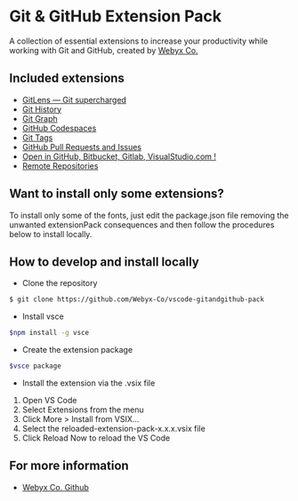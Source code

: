 # Git & GitHub Extension Pack

<!-- [![Visual Studio Marketplace](https://img.shields.io/visual-studio-marketplace/v/vscode-gitandgithub-pack?color=success&label=Visual%20Studio%20Marketplace)](https://marketplace.visualstudio.com/items?itemName=vscode-gitandgithub-pack)  -->

A collection of essential extensions to increase your productivity while working with Git and GitHub, created by [Webyx Co.](https://github.com/Webyx-Co)

## Included extensions
- [GitLens — Git supercharged](https://marketplace.visualstudio.com/items?itemName=eamodio.gitlens)
- [Git History](https://marketplace.visualstudio.com/items?itemName=donjayamanne.githistory)
- [Git Graph](https://marketplace.visualstudio.com/items?itemName=mhutchie.git-graph)
- [GitHub Codespaces](https://marketplace.visualstudio.com/items?itemName=github.codespaces)
- [Git Tags](https://marketplace.visualstudio.com/items?itemName=howardzuo.vscode-git-tags)
- [GitHub Pull Requests and Issues](https://marketplace.visualstudio.com/items?itemName=github.vscode-pull-request-github)
- [Open in GitHub, Bitbucket, Gitlab, VisualStudio.com !](https://marketplace.visualstudio.com/items?itemName=ziyasal.vscode-open-in-github)
- [Remote Repositories](https://marketplace.visualstudio.com/items?itemName=github.remotehub)

## Want to install only some extensions?
To install only some of the fonts, just edit the package.json file removing the unwanted extensionPack consequences and then follow the procedures below to install locally.

## How to develop and install locally
- Clone the repository
```bash
$ git clone https://github.com/Webyx-Co/vscode-gitandgithub-pack
```
- Install vsce
```bash
$npm install -g vsce
```
- Create the extension package
```bash
$vsce package
```
- Install the extension via the .vsix file
1. Open VS Code
2. Select Extensions from the menu
3. Click More > Install from VSIX...
4. Select the reloaded-extension-pack-x.x.x.vsix file
5. Click Reload Now to reload the VS Code

## For more information

* [Webyx Co. Github](https://github.com/Webyx-Co)
